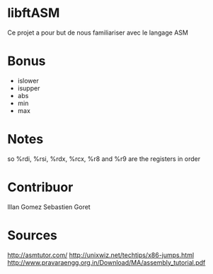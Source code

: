 # libftASM

Ce projet a pour but de nous familiariser avec le langage ASM

# Bonus

+ islower  
+ isupper  
+ abs  
+ min  
+ max  

# Notes

so %rdi, %rsi, %rdx, %rcx, %r8 and %r9 are the registers in order 

# Contribuor

Illan 		Gomez
Sebastien	Goret

# Sources

http://asmtutor.com/
http://unixwiz.net/techtips/x86-jumps.html
http://www.pravaraengg.org.in/Download/MA/assembly_tutorial.pdf
